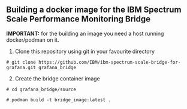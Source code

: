 ## Building a docker image for the IBM Spectrum Scale Performance Monitoring Bridge



**IMPORTANT:** for the building an image you need a host running docker/podman on it.


1. Clone this repository using git in your favourite directory

```shell
# git clone https://github.com/IBM/ibm-spectrum-scale-bridge-for-grafana.git grafana_bridge
```


2. Create the bridge container image

```shell
# cd grafana_bridge/source

# podman build -t bridge_image:latest .
```

